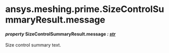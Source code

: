 <a id="ansys-meshing-prime-sizecontrolsummaryresult-message"></a>

# ansys.meshing.prime.SizeControlSummaryResult.message

<a id="ansys.meshing.prime.SizeControlSummaryResult.message"></a>

#### *property* SizeControlSummaryResult.message *: [str](https://docs.python.org/3.11/library/stdtypes.html#str)*

Size control summary text.

<!-- !! processed by numpydoc !! -->
